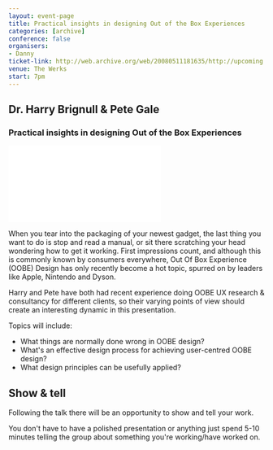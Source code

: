 ```yaml
---
layout: event-page
title: Practical insights in designing Out of the Box Experiences
categories: [archive]
conference: false
organisers:
- Danny
ticket-link: http://web.archive.org/web/20080511181635/http://upcoming.yahoo.com/event/590549
venue: The Werks
start: 7pm
---
```


## Dr. Harry Brignull & Pete Gale

### Practical insights in designing Out of the Box Experiences

<div class="responsive-height-limiter"><div class="embed-container vga"><iframe src="//www.slideshare.net/slideshow/embed_code/557597" frameborder="0" scrolling="no" allowfullscreen></iframe></div></div>

When you tear into the packaging of your newest gadget, the last thing you want to do is stop and read a manual, or sit there scratching your head wondering how to get it working. First impressions count, and although this is commonly known by consumers everywhere, Out Of Box Experience (OOBE) Design has only recently become a hot topic, spurred on by leaders like Apple, Nintendo and Dyson.

Harry and Pete have both had recent experience doing OOBE UX research & consultancy for different clients, so their varying points of view should create an interesting dynamic in this presentation. 

Topics will include:

- What things are normally done wrong in OOBE design?
- What's an effective design process for achieving user-centred OOBE design?
- What design principles can be usefully applied?

## Show & tell

Following the talk there will be an opportunity to show and tell your work.

You don't have to have a polished presentation or anything just spend 5-10 minutes telling the group about something you're working/have worked on.